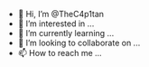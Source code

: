 - 👋 Hi, I’m @TheC4p1tan
- 👀 I’m interested in ...
- 🌱 I’m currently learning ...
- 💞️ I’m looking to collaborate on ...
- 📫 How to reach me ...

<!---
TheC4p1tan/TheC4p1tan is a ✨ special ✨ repository because its `README.md` (this file) appears on your GitHub profile.
You can click the Preview link to take a look at your changes.
--->
